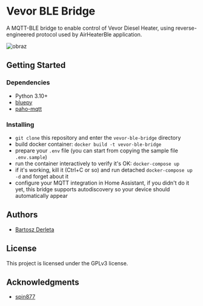 # Vevor BLE Bridge

A MQTT-BLE bridge to enable control of Vevor Diesel Heater, using reverse-engineered protocol used by AirHeaterBle application.

![obraz](https://github.com/bderleta/vevor-ble-bridge/assets/4968080/307599a9-bbd1-4864-b016-e079e434a8c6)

## Getting Started

### Dependencies

* Python 3.10+
* [bluepy](https://github.com/IanHarvey/bluepy)
* [paho-mqtt](https://pypi.org/project/paho-mqtt/)

### Installing

* `git clone` this repository and enter the `vevor-ble-bridge` directory
* build docker container: `docker build -t vevor-ble-bridge`
* prepare your `.env` file (you can start from copying the sample file `.env.sample`)
* run the container interactively to verify it's OK: `docker-compose up`
* if it's working, kill it (Ctrl+C or so) and run detached `docker-compose up -d` and forget about it
* configure your MQTT integration in Home Assistant, if you didn't do it yet, this bridge supports autodiscovery so your device should automatically appear

## Authors

* [Bartosz Derleta](https://github.com/bderleta)

## License

This project is licensed under the GPLv3 license.

## Acknowledgments

* [spin877](https://github.com/spin877/Bruciatore_BLE)
